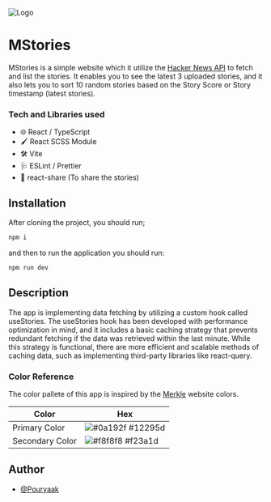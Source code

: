 ![Logo](https://i.postimg.cc/Jtwh5B8X/Merkle-Logo-Blue-svg-svg.jpg)

# MStories

MStories is a simple website which it utilize the [Hacker News API](https://github.com/HackerNews/API) to fetch and list the stories. It enables you to see the latest 3 uploaded stories, and it also lets you to sort 10 random stories based on the Story Score or Story timestamp (latest stories).

### Tech and Libraries used

- 🌐 React / TypeScript
- 🖌 React SCSS Module
- 🛠 Vite
- 🩺 ESLint / Prettier
- 📲 react-share (To share the stories)

## Installation

After cloning the project, you should run;

```bash
npm i
```

and then to run the application you should run:

```bash
npm run dev
```

## Description

The app is implementing data fetching by utilizing a custom hook called useStories. The useStories hook has been developed with performance optimization in mind, and it includes a basic caching strategy that prevents redundant fetching if the data was retrieved within the last minute. While this strategy is functional, there are more efficient and scalable methods of caching data, such as implementing third-party libraries like react-query.

### Color Reference

The color pallete of this app is inspired by the [Merkle](merkle.com) website colors.

| Color           | Hex                                                              |
| --------------- | ---------------------------------------------------------------- |
| Primary Color   | ![#0a192f](https://via.placeholder.com/10/12295d?text=+) #12295d |
| Secondary Color | ![#f8f8f8](https://via.placeholder.com/10/f23a1d?text=+) #f23a1d |

## Author

- [@Pouryaak](https://github.com/Pouryaak)
